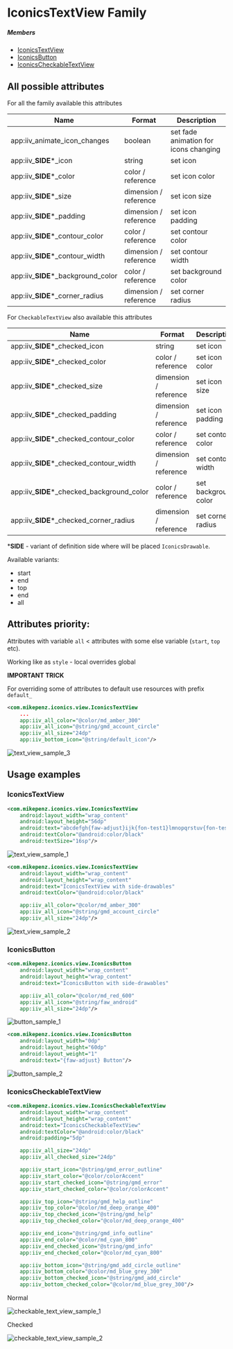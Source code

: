 # IconicsTextView Family

##### Members
- [IconicsTextView](#iconicstextview)
- [IconicsButton](#iconicsbutton)
- [IconicsCheckableTextView](#iconicscheckabletextview)

## All possible attributes

For all the family available this attributes

| Name | Format | Description |
| --- | --- | --- |
| app:iiv_animate_icon_changes       | boolean               | set fade animation for icons changing
| app:iiv_**SIDE***_icon             | string                | set icon
| app:iiv_**SIDE***_color            | color / reference     | set icon color
| app:iiv_**SIDE***_size             | dimension / reference | set icon size
| app:iiv_**SIDE***_padding          | dimension / reference | set icon padding
| app:iiv_**SIDE***_contour_color    | color / reference     | set contour color
| app:iiv_**SIDE***_contour_width    | dimension / reference | set contour width
| app:iiv_**SIDE***_background_color | color / reference     | set background color
| app:iiv_**SIDE***_corner_radius    | dimension / reference | set corner radius

For `CheckableTextView` also available this attributes

| Name | Format | Description |
| --- | --- | --- |
| app:iiv_**SIDE***_checked_icon             | string                | set icon
| app:iiv_**SIDE***_checked_color            | color / reference     | set icon color
| app:iiv_**SIDE***_checked_size             | dimension / reference | set icon size
| app:iiv_**SIDE***_checked_padding          | dimension / reference | set icon padding
| app:iiv_**SIDE***_checked_contour_color    | color / reference     | set contour color
| app:iiv_**SIDE***_checked_contour_width    | dimension / reference | set contour width
| app:iiv_**SIDE***_checked_background_color | color / reference     | set background color
| app:iiv_**SIDE***_checked_corner_radius    | dimension / reference | set corner radius

***SIDE** - variant of definition side where will be placed `IconicsDrawable`.

Available variants:

 - start
 - end
 - top
 - end
 - all

## Attributes priority:
Attributes with variable `all` < attributes with some else variable (`start`, `top` etc).

Working like as `style` - local overrides global

**IMPORTANT TRICK**

For overriding some of attributes to default use resources with prefix `default_`

```xml
<com.mikepenz.iconics.view.IconicsTextView
    ...
    app:iiv_all_color="@color/md_amber_300"
    app:iiv_all_icon="@string/gmd_account_circle"
    app:iiv_all_size="24dp"
    app:iiv_bottom_icon="@string/default_icon"/>
```
![text_view_sample_3][1]

## Usage examples

### IconicsTextView
```xml
<com.mikepenz.iconics.view.IconicsTextView
    android:layout_width="wrap_content"
    android:layout_height="56dp"
    android:text="abcdefgh{faw-adjust}ijk{fon-test1}lmnopqrstuv{fon-test2}wxyz"
    android:textColor="@android:color/black"
    android:textSize="16sp"/>
```
![text_view_sample_1][2]

```xml
<com.mikepenz.iconics.view.IconicsTextView
    android:layout_width="wrap_content"
    android:layout_height="wrap_content"
    android:text="IconicsTextView with side-drawables"
    android:textColor="@android:color/black"

    app:iiv_all_color="@color/md_amber_300"
    app:iiv_all_icon="@string/gmd_account_circle"
    app:iiv_all_size="24dp"/>
```
![text_view_sample_2][3]

### IconicsButton
```xml
<com.mikepenz.iconics.view.IconicsButton
    android:layout_width="wrap_content"
    android:layout_height="wrap_content"
    android:text="IconicsButton with side-drawables"

    app:iiv_all_color="@color/md_red_600"
    app:iiv_all_icon="@string/faw_android"
    app:iiv_all_size="24dp"/>
```
![button_sample_1][4]

```xml
<com.mikepenz.iconics.view.IconicsButton
    android:layout_width="0dp"
    android:layout_height="60dp"
    android:layout_weight="1"
    android:text="{faw-adjust} Button"/>
```
![button_sample_2][5]

### IconicsCheckableTextView
```xml
<com.mikepenz.iconics.view.IconicsCheckableTextView
    android:layout_width="wrap_content"
    android:layout_height="wrap_content"
    android:text="IconicsCheckableTextView"
    android:textColor="@android:color/black"
    android:padding="5dp"

    app:iiv_all_size="24dp"
    app:iiv_all_checked_size="24dp"

    app:iiv_start_icon="@string/gmd_error_outline"
    app:iiv_start_color="@color/colorAccent"
    app:iiv_start_checked_icon="@string/gmd_error"
    app:iiv_start_checked_color="@color/colorAccent"

    app:iiv_top_icon="@string/gmd_help_outline"
    app:iiv_top_color="@color/md_deep_orange_400"
    app:iiv_top_checked_icon="@string/gmd_help"
    app:iiv_top_checked_color="@color/md_deep_orange_400"

    app:iiv_end_icon="@string/gmd_info_outline"
    app:iiv_end_color="@color/md_cyan_800"
    app:iiv_end_checked_icon="@string/gmd_info"
    app:iiv_end_checked_color="@color/md_cyan_800"

    app:iiv_bottom_icon="@string/gmd_add_circle_outline"
    app:iiv_bottom_color="@color/md_blue_grey_300"
    app:iiv_bottom_checked_icon="@string/gmd_add_circle"
    app:iiv_bottom_checked_color="@color/md_blue_grey_300"/>
```
Normal

![checkable_text_view_sample_1][6]

Checked

![checkable_text_view_sample_2][7]

  [1]: https://github.com/zTrap/Android-Iconics/blob/develop/DEV/github/wiki/text_view_sample_3.PNG
  [2]: https://github.com/zTrap/Android-Iconics/blob/develop/DEV/github/wiki/text_view_sample_1.PNG
  [3]: https://github.com/zTrap/Android-Iconics/blob/develop/DEV/github/wiki/text_view_sample_2.PNG
  [4]: https://github.com/zTrap/Android-Iconics/blob/develop/DEV/github/wiki/button_sample_1.PNG
  [5]: https://github.com/zTrap/Android-Iconics/blob/develop/DEV/github/wiki/button_sample_2.PNG
  [6]: https://github.com/zTrap/Android-Iconics/blob/develop/DEV/github/wiki/checkable_text_view_sample_1.PNG
  [7]: https://github.com/zTrap/Android-Iconics/blob/develop/DEV/github/wiki/checkable_text_view_sample_2.PNG